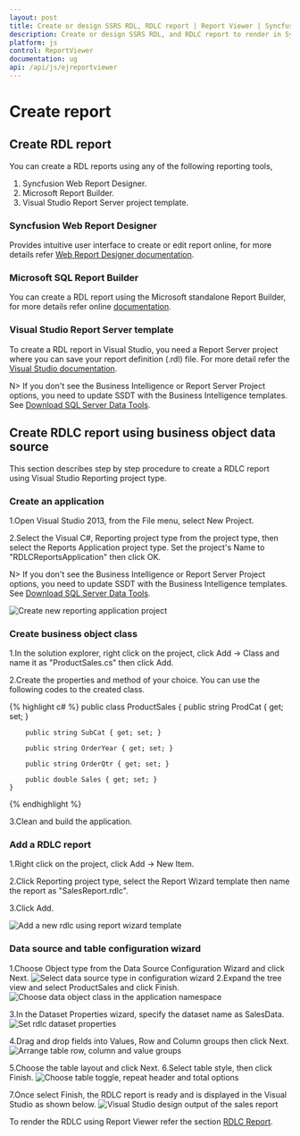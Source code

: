 ```yaml
---
layout: post
title: Create or design SSRS RDL, RDLC report | Report Viewer | Syncfusion
description: Create or design SSRS RDL, and RDLC report to render in Syncfusion HTML5 JavaScript Report Viewer.
platform: js
control: ReportViewer
documentation: ug
api: /api/js/ejreportviewer
---
```


# Create report

## Create RDL report
You can create a RDL reports using any of the following reporting tools,

1.	Syncfusion Web Report Designer.
2.	Microsoft Report Builder.
3.	Visual Studio Report Server project template.

### Syncfusion Web Report Designer
Provides intuitive user interface to create or edit report online, for more details refer [Web Report Designer documentation](/js/reportdesigner/overview).

### Microsoft SQL Report Builder
You can create a RDL report using the Microsoft standalone Report Builder, for more details refer online [documentation](https://docs.microsoft.com/en-us/sql/reporting-services/report-builder/start-report-builder?view=sql-server-2014).

### Visual Studio Report Server template
To create a RDL report in Visual Studio, you need a Report Server project where you can save your report definition (.rdl) file. For more detail refer the [Visual Studio documentation](https://docs.microsoft.com/en-us/sql/reporting-services/create-a-basic-table-report-ssrs-tutorial?view=sql-server-2014).

N> If you don't see the Business Intelligence or Report Server Project options, you need to update SSDT with the Business Intelligence templates. See [Download SQL Server Data Tools](https://docs.microsoft.com/en-us/sql/ssdt/download-sql-server-data-tools-ssdt?view=sql-server-2017).

## Create RDLC report using business object data source
This section describes step by step procedure to create a RDLC report using Visual Studio Reporting project type.

### Create an application
1.Open Visual Studio 2013, from the File menu, select New Project.

2.Select the Visual C#, Reporting project type from the project type, then select the Reports Application project type. Set the project's Name to "RDLCReportsApplication" then click OK.

N> If you don't see the Business Intelligence or Report Server Project options, you need to update SSDT with the Business Intelligence templates. See [Download SQL Server Data Tools](https://docs.microsoft.com/en-us/sql/ssdt/previous-releases-of-sql-server-data-tools-ssdt-and-ssdt-bi?view=sql-server-2017#links-to-download-pages).

![Create new reporting application project](/images/how-to/create-report/reporting-application.png)

### Create business object class
1.In the solution explorer, right click on the project, click Add -> Class and name it as "ProductSales.cs" then click Add.

2.Create the properties and method of your choice. You can use the following codes to the created class.

{% highlight c# %}
    public class ProductSales
    {
        public string ProdCat { get; set; }

        public string SubCat { get; set; }

        public string OrderYear { get; set; }

        public string OrderQtr { get; set; }

        public double Sales { get; set; }
    }

{% endhighlight %}

3.Clean and build the application.

### Add a RDLC report
1.Right click on the project, click Add -> New Item.

2.Click Reporting project type, select the Report Wizard template then name the report as "SalesReport.rdlc".

3.Click Add.

![Add a new rdlc using report wizard template](/images/how-to/create-report/add-sales-report-rdlc.png)

### Data source and table configuration wizard

1.Choose Object type from the Data Source Configuration Wizard and click Next.
![Select data source type in configuration wizard](/images/how-to/create-report/choose-data-source-type.png)
2.Expand the tree view and select ProductSales and click Finish.
![Choose data object class in the application namespace](/images/how-to/create-report/select-data-objects.png)

3.In the Dataset Properties wizard, specify the dataset name as SalesData.
![Set rdlc dataset properties](/images/how-to/create-report/rdlc-dataset-properties.png)

4.Drag and drop fields into Values, Row and Column groups then click Next.
![Arrange table row, column and value groups](/images/how-to/create-report/arrange-table-fields.png)

5.Choose the table layout and click Next.
6.Select table style, then click Finish.
![Choose table toggle, repeat header and total options](/images/how-to/create-report/choose-table-layout.png)

7.Once select Finish, the RDLC report is ready and is displayed in the Visual Studio as shown below.
![Visual Studio design output of the sales report](/images/how-to/create-report/sales-report-design.png)

To render the RDLC using Report Viewer refer the section [RDLC Report](/js/reportviewer/rdlc-report).